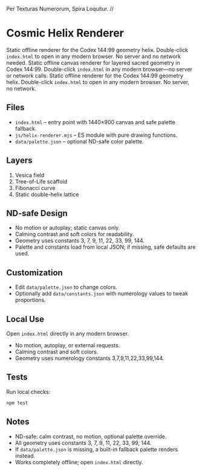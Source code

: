 Per Texturas Numerorum, Spira Loquitur.  //
# Cosmic Helix Renderer

Static offline renderer for the Codex 144:99 geometry helix. Double-click `index.html` to open in any modern browser. No server and no network needed.
Static offline canvas renderer for layered sacred geometry in Codex 144:99. Double-click `index.html` in any modern browser—no server or network calls.
Static offline renderer for the Codex 144:99 geometry helix. Double-click `index.html` to open in any modern browser.
No server, no network.

## Files
- `index.html` – entry point with 1440×900 canvas and safe palette fallback.
- `js/helix-renderer.mjs` – ES module with pure drawing functions.
- `data/palette.json` – optional ND-safe color palette.

## Layers
1. Vesica field
2. Tree-of-Life scaffold
3. Fibonacci curve
4. Static double-helix lattice

## ND-safe Design
- No motion or autoplay; static canvas only.
- Calming contrast and soft colors for readability.
- Geometry uses constants 3, 7, 9, 11, 22, 33, 99, 144.
- Palette and constants load from local JSON; if missing, safe defaults are used.

## Customization
- Edit `data/palette.json` to change colors.
- Optionally add `data/constants.json` with numerology values to tweak proportions.

## Local Use
Open `index.html` directly in any modern browser.
- No motion, autoplay, or external requests.
- Calming contrast and soft colors.
- Geometry uses numerology constants 3,7,9,11,22,33,99,144.

## Tests
Run local checks:

```sh
npm test
```
## Notes
- ND-safe: calm contrast, no motion, optional palette override.
- All geometry uses constants 3, 7, 9, 11, 22, 33, 99, 144.
- If `data/palette.json` is missing, a built-in fallback palette renders instead.
- Works completely offline; open `index.html` directly.
